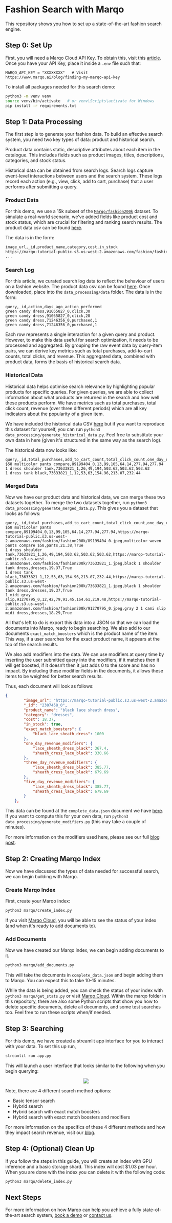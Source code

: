 # Fashion Search with Marqo
This repository shows you how to set up a state-of-the-art fashion search engine. 

## Step 0: Set Up
First, you will need a Marqo Cloud API Key. To obtain this, visit this [article](https://www.marqo.ai/blog/finding-my-marqo-api-key).
Once you have your API Key, place it inside a `.env` file such that:
```env
MARQO_API_KEY = "XXXXXXXX"   # Visit https://www.marqo.ai/blog/finding-my-marqo-api-key 
```

To install all packages needed for this search demo:
```bash
python3 -m venv venv
source venv/bin/activate   # or venv\Scripts\activate for Windows
pip install -r requirements.txt
```

## Step 1: Data Processing
The first step is to generate your fashion data. To build an effective search system, you need two key types of data: product and historical search. 

Product data contains static, descriptive attributes about each item in the catalogue. This includes fields such as product images, titles, descriptions, categories, and stock status. 

Historical data can be obtained from search logs. Search logs capture event-level interactions between users and the search system. These logs record each action (e.g., view, click, add to cart, purchase) that a user performs after submitting a query.

### Product Data
For this demo, we use a 15k subset of the [`Marqo/fashion200k`](https://huggingface.co/datasets/Marqo/fashion200k) dataset. To simulate a real-world scenario, we’ve added fields like product cost and stock status, which are crucial for filtering and ranking search results. The product data csv can be found [here](./data_processing/data/product_data.csv).

The data is in the form:
```bash
image_url,_id,product_name,category,cost,in_stock
https://marqo-tutorial-public.s3.us-west-2.amazonaws.com/fashion/fashion200k/16066811_1.jpeg,16066811_1,black skinny cotton twill cargo pants,pants,17.6,True
...
```

### Search Log
For this article, we curated search log data to reflect the behaviour of users on a fashion website. The product data csv can be found [here](). Once downloaded, place into the `data_processing/data` folder. The data is in the form:
```csv
query,_id,action,days_ago_action_performed
green candy dress,91055827_0,click,30
green candy dress,91055827_0,click,28
green candy dress,71246356_0,purchased,1
green candy dress,71246356_0,purchased,1
```
Each row represents a single interaction for a given query and product. However, to make this data useful for search optimization, it needs to be processed and aggregated. By grouping the raw event data by query-item pairs, we can derive key metrics such as total purchases, add-to-cart counts, total clicks, and revenue. This aggregated data, combined with product data, forms the basis of historical search data.

### Historical Data
Historical data helps optimise search relevance by highlighting popular products for specific queries. For given queries, we are able to collect information about what products are returned in the search and how well these products perform. We have metrics such as total purchases, total click count, revenue (over three different periods) which are all key indicators about the popularity of a given item. 

We have included the historical data CSV [here](./data_processing/data/historical_data.csv) but if you want to reproduce this dataset for yourself, you can run `python3 data_processing/generate_historical_data.py`. Feel free to substitute your own data in here (given it's structured in the same way as the search log).

The historical data now looks like:
```csv
query,_id,total_purchases,add_to_cart_count,total_click_count,one_day_revenue,three_day_revenue,five_day_revenue
$58 multicolor pants compare,89199404_0,13,99,105,64.14,277.94,277.94
1 dress shoulder tank,73633821_1,26,49,194,503.62,503.62,503.62
1 dress tank black,73633821_1,12,53,63,154.96,213.07,232.44
```

### Merged Data
Now we have our product data and historical data, we can merge these two datasets together. To merge the two datasets together, run `python3 data_processing/generate_merged_data.py`. This gives you a dataset that looks as follows:

```csv
query,_id,total_purchases,add_to_cart_count,total_click_count,one_day_revenue,three_day_revenue,five_day_revenue,image_url,product_name,category,cost,in_stock
$58 multicolor pants compare,89199404_0,13,99,105,64.14,277.94,277.94,https://marqo-tutorial-public.s3.us-west-2.amazonaws.com/fashion/fashion200k/89199404_0.jpeg,multicolor woven pants compare $58,pants,21.38,True
1 dress shoulder tank,73633821_1,26,49,194,503.62,503.62,503.62,https://marqo-tutorial-public.s3.us-west-2.amazonaws.com/fashion/fashion200k/73633821_1.jpeg,black 1 shoulder tank dress,dresses,19.37,True
1 dress tank black,73633821_1,12,53,63,154.96,213.07,232.44,https://marqo-tutorial-public.s3.us-west-2.amazonaws.com/fashion/fashion200k/73633821_1.jpeg,black 1 shoulder tank dress,dresses,19.37,True
1 midi gray slip,91270795_0,12,42,79,91.45,164.61,219.48,https://marqo-tutorial-public.s3.us-west-2.amazonaws.com/fashion/fashion200k/91270795_0.jpeg,gray 2 1 cami slip midi dress,dresses,18.29,True
```

All that's left to do is export this data into a JSON so that we can load the documents into Marqo, ready to begin searching. We also add to our documents `exact_match_boosters` which is the product name of the item. This way, if a user searches for the exact product name, it appears at the top of the search results. 

We also add modifiers into the data. We can use modifiers at query time by inserting the user submitted query into the modifiers, if it matches then it will get boosted, if it doesn’t then it just adds 0 to the score and has no impact. By including these modifier fields in the documents, it allows these items to be weighted for better search results.

Thus, each document will look as follows:
```json
{
        "image_url": "https://marqo-tutorial-public.s3.us-west-2.amazonaws.com/fashion/fashion200k/2307458_0.jpeg",
        "_id": "2307458_0",
        "product_name": "black lace sheath dress",
        "category": "dresses",
        "cost": 18.37,
        "in_stock": true,
        "exact_match_boosters": {
            "black_lace_sheath_dress": 1000
        },
        "one_day_revenue_modifiers": {
            "lace_sheath_dress_black": 367.4,
            "sheath_dress_lace_black": 330.66
        },
        "three_day_revenue_modifiers": {
            "lace_sheath_dress_black": 385.77,
            "sheath_dress_lace_black": 679.69
        },
        "five_day_revenue_modifiers": {
            "lace_sheath_dress_black": 385.77,
            "sheath_dress_lace_black": 679.69
        }
    },
```
This data can be found at the `complete_data.json` document we have [here](./data_processing/data/complete_data.json). If you want to compute this for your own data, run `python3 data_processing/generate_modifiers.py` (this may take a couple of minutes).

For more information on the modifiers used here, please see our full [blog post](https://www.marqo.ai/blog).

## Step 2: Creating Marqo Index
Now we have discussed the types of data needed for successful search, we can begin building with Marqo. 

### Create Marqo Index 
First, create your Marqo index:
```bash
python3 marqo/create_index.py
```

If you visit [Marqo Cloud](https://cloud.marqo.ai/indexes/), you will be able to see the status of your index (and when it's ready to add documents to).

### Add Documents
Now we have created our Marqo index, we can begin adding documents to it.

```bash
python3 marqo/add_documents.py
```
This will take the documents in `complete_data.json` and begin adding them to Marqo. You can expect this to take 10-15 minutes.

While the data is being added, you can check the status of your index with `python3 marqo/get_stats.py` or visit [Marqo Cloud](https://cloud.marqo.ai/indexes/). Within the marqo folder in this repository, there are also some Python scripts that show you how to delete specific documents, delete all documents, and some test searches too. Feel free to run these scripts when/if needed. 

## Step 3: Searching 
For this demo, we have created a streamlit app interface for you to interact with your data. To set this up run, 
```python
streamlit run app.py
```
This will launch a user interface that looks similar to the following when you begin querying:

<p align="center">
  <img src="assets/ui.png"/>
</p>

Note, there are 4 different search method options:
* Basic tensor search
* Hybrid search
* Hybrid search with exact match boosters
* Hybrid search with exact match boosters and modifiers

For more information on the specifics of these 4 different methods and how they impact search revenue, visit our [blog](https://www.marqo.ai/blog).

## Step 4: (Optional) Clean Up
If you follow the steps in this guide, you will create an index with GPU inference and a basic storage shard. This index will cost $1.03 per hour. When you are done with the index you can delete it with the following code:
```bash
python3 marqo/delete_index.py
```

## Next Steps
For more information on how Marqo can help you achieve a fully state-of-the-art search system, [book a demo](https://www.marqo.ai/book-demo?utm_source=github&utm_medium=organic&utm_campaign=marqo) or [contact us](https://www.marqo.ai/contact?utm_source=github&utm_medium=organic&utm_campaign=marqo). 